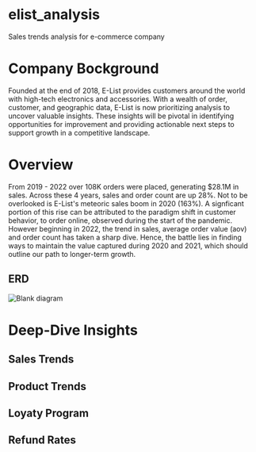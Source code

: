 # elist_analysis
Sales trends analysis for e-commerce company

# Company Bockground

Founded at the end of 2018, E-List provides customers around the world with high-tech electronics and accessories. With a wealth of order, customer, and geographic data, E-List is now prioritizing analysis to uncover valuable insights. These insights will be pivotal in identifying opportunities for improvement and providing actionable next steps to support growth in a competitive landscape.

# Overview

From 2019 - 2022 over 108K orders were placed, generating $28.1M in sales. Across these 4 years, sales and order count are up 28%. Not to be overlooked is E-List's meteoric sales boom in 2020 (163%). A signficant portion of this rise can be attributed to the paradigm shift in customer behavior, to order online, observed during the start of the pandemic. However beginning in 2022, the trend in sales, average order value (aov) and order count has taken a sharp dive. Hence, the battle lies in finding ways to maintain the value captured during 2020 and 2021, which should outline our path to longer-term growth.

## ERD
![Blank diagram](https://github.com/JoeBlessett/elist_analysiss/assets/167142084/056c1820-e83a-4a34-87e2-78407f829649)



# Deep-Dive Insights

## Sales Trends

## Product Trends
## Loyaty Program
## Refund Rates
